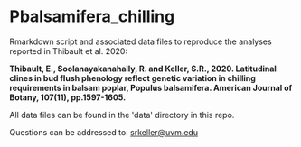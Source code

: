 # Pbalsamifera_chilling

Rmarkdown script and associated data files to reproduce the analyses reported in Thibault et al. 2020:

**Thibault, E., Soolanayakanahally, R. and Keller, S.R., 2020. Latitudinal clines in bud flush phenology reflect genetic variation in chilling requirements in balsam poplar, Populus balsamifera. American Journal of Botany, 107(11), pp.1597-1605.**

All data files can be found in the 'data' directory in this repo.

Questions can be addressed to:  srkeller@uvm.edu
